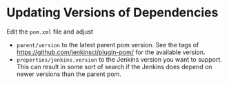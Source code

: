 Updating Versions of Dependencies
=================================

Edit the `pom.xml` file and adjust

  - `parent/version` to the latest parent pom version.
    See the tags of https://github.com/jenkinsci/plugin-pom/ for the
    available version.
  - `properties/jenkins.version` to the Jenkins version you want to support.
    This can result in some sort of search if the Jenkins does depend on
    newer versions than the parent pom.
